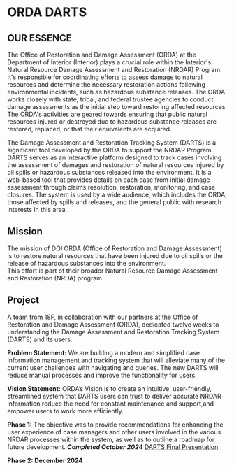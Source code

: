 # ORDA DARTS
## OUR ESSENCE
The Office of Restoration and Damage Assessment (ORDA) at the Department of Interior (Interior) plays a crucial role within the Interior's Natural Resource Damage Assessment and Restoration (NRDAR) Program. It's responsible for coordinating efforts to assess damage to natural resources and determine the necessary restoration actions following environmental incidents, such as hazardous substance releases. The ORDA works closely with state, tribal, and federal trustee agencies to conduct damage assessments as the initial step toward restoring affected resources​​​​​​.  The ORDA's activities are geared towards ensuring that public natural resources injured or destroyed due to hazardous substance releases are restored, replaced, or that their equivalents are acquired. 

The Damage Assessment and Restoration Tracking System (DARTS) is a significant tool developed by the ORDA to support the NRDAR Program. 
DARTS serves as an interactive platform designed to track cases involving the assessment of damages and restoration of natural resources injured by oil spills or hazardous substances released into the environment​​. It is a web-based tool that provides details on each case from initial damage assessment through claims resolution, restoration, monitoring, and case closures. The system is used by a wide audience, which includes the ORDA, those affected by spills and releases, and the general public with research interests in this area.  

## Mission
 The mission of DOI ORDA (Office of Restoration and Damage Assessment) is to restore natural resources that have been injured due to oil spills or the release of hazardous substances into the environment.  
 This effort is part of their broader Natural Resource Damage Assessment and Restoration (NRDA) program.

 ## Project
 A team from 18F, in collaboration with our partners at the Office of Restoration and Damage Assessment (ORDA), dedicated twelve weeks to understanding the Damage Assessment and Restoration Tracking System (DARTS) and its users. 

 
 **Problem Statement:** We are building a modern and simplified case information management and tracking system that will alleviate many of the current user challenges with navigating and queries. 
        The new DARTS will reduce manual processes and improve the functionality for users.
 
**Vision Statement:** ORDA’s Vision is to create an intuitive, user-friendly, streamlined system that DARTS users can trust to deliver accurate NRDAR information,reduce the need for constant maintenance and support,and empower users to work more 
        efficiently.

 **Phase 1:** The objective was to provide recommendations for enhancing the user experience of case managers and other users involved in the various NRDAR processes within the system, as well as to outline a roadmap for future development. ***Completed October 2024***
 [DARTS Final  Presentation](https://docs.google.com/presentation/d/16QfQCxpfH1_BZDkp-cuHFb0dvJPaU2l29IMI0F_XLPU/edit#slide=id.g30d737a98d2_0_274)

 **Phase 2: December 2024**
